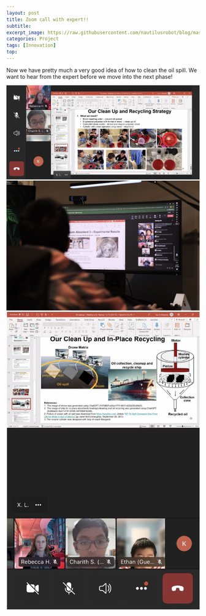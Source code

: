 ```yaml
---
layout: post
title: Zoom call with expert!!
subtitle: 
excerpt_image: https://raw.githubusercontent.com/nautilusrobot/blog/master/assets/images/post_img/202410_24_post_1.JPG
categories: Project
tags: [Innovation]
top: 
---
```


Now we have pretty much a very good idea of how to clean the oil spill. We want to hear from the expert before we move into the next phase!

![does this work4](https://raw.githubusercontent.com/nautilusrobot/blog/master/assets/images/post_img/202410_24_post_1.JPG)
![does this work4](https://raw.githubusercontent.com/nautilusrobot/blog/master/assets/images/post_img/202410_24_post_2.JPG)
![does this work4](https://raw.githubusercontent.com/nautilusrobot/blog/master/assets/images/post_img/202410_24_post_3.JPG)
